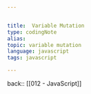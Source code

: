 ```yaml
---


title:  Variable Mutation
type: codingNote
alias:
topic: variable mutation 
language: javascript
tags: javascript

---
```

back:: [[012 - JavaScript]]


